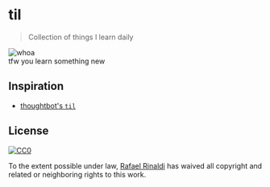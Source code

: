 [author]: http://rinaldi.io
[cc0]: http://creativecommons.org/publicdomain/zero/1.0
[thoughtbot-til]: https://github.com/thoughtbot/til

# til

> Collection of things I learn daily

![whoa](https://cldup.com/ySsW5oPwZp.gif)  
tfw you learn something new

## Inspiration

* [thoughtbot's `til`][thoughtbot-til]

## License

[![CC0](http://mirrors.creativecommons.org/presskit/buttons/88x31/svg/cc-zero.svg)][cc0]

To the extent possible under law, [Rafael Rinaldi][author] has waived all copyright and related or neighboring rights to this work.
